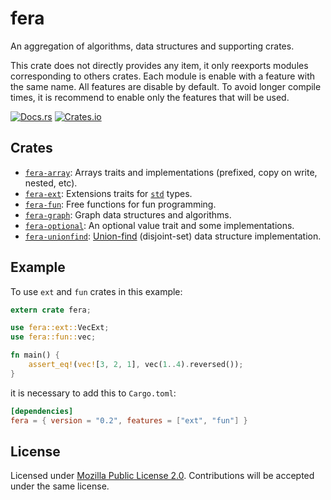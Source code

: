 # fera

An aggregation of algorithms, data structures and supporting crates.

This crate does not directly provides any item, it only reexports modules
corresponding to others crates. Each module is enable with a feature with the
same name. All features are disable by default. To avoid longer compile times,
it is recommend to enable only the features that will be used.

[![Docs.rs](https://docs.rs/fera/badge.svg)](https://docs.rs/fera/)
[![Crates.io](https://img.shields.io/crates/v/fera.svg)](https://crates.io/crates/fera)

## Crates

- [`fera-array`]: Arrays traits and implementations (prefixed, copy on write,
  nested, etc).
- [`fera-ext`]: Extensions traits for [`std`] types.
- [`fera-fun`]: Free functions for fun programming.
- [`fera-graph`]: Graph data structures and algorithms.
- [`fera-optional`]: An optional value trait and some implementations.
- [`fera-unionfind`]: [Union-find] (disjoint-set) data structure
  implementation.

## Example

To use `ext` and `fun` crates in this example:

```rust
extern crate fera;

use fera::ext::VecExt;
use fera::fun::vec;

fn main() {
    assert_eq!(vec![3, 2, 1], vec(1..4).reversed());
}
```

it is necessary to add this to `Cargo.toml`:

```toml
[dependencies]
fera = { version = "0.2", features = ["ext", "fun"] }
```


## License

Licensed under [Mozilla Public License 2.0][mpl]. Contributions will be
accepted under the same license.

[`fera-array`]: https://github.com/malbarbo/fera/tree/master/array
[`fera-ext`]: https://github.com/malbarbo/fera/tree/master/ext
[`fera-fun`]: https://github.com/malbarbo/fera/tree/master/fun
[`fera-graph`]: https://github.com/malbarbo/fera/tree/master/graph
[`fera-optional`]: https://github.com/malbarbo/fera/tree/master/optional
[`fera-unionfind`]: https://github.com/malbarbo/fera/tree/master/unionfind
[mpl]: https://www.mozilla.org/en-US/MPL/2.0/
[`std`]: https://doc.rust-lang.org/stable/std/
[Union-find]: https://en.wikipedia.org/wiki/Disjoint-set_data_structure
